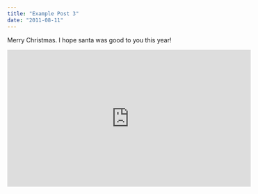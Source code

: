 ```yaml
---
title: "Example Post 3"
date: "2011-08-11"
---
```


Merry Christmas. I hope santa was good to you this year!

<iframe width="560" height="315" src="https://www.youtube.com/embed/4n0xNbfJLR8" frameborder="0" allowfullscreen></iframe>

